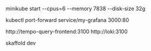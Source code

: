 minikube start --cpus=6 --memory 7838 --disk-size 32g


kubectl port-forward service/my-grafana 3000:80

http://tempo-query-frontend:3100
http://loki:3100

skaffold dev 
